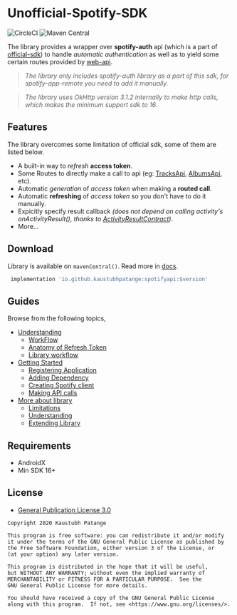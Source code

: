 # Unofficial-Spotify-SDK

![CircleCI](https://img.shields.io/circleci/build/github/KaustubhPatange/Unofficial-Spotify-SDK/master)
![Maven Central](https://img.shields.io/maven-central/v/io.github.kaustubhpatange/spotifyapi)

The library provides a wrapper over **spotify-auth** api (which is a part of [official-sdk](https://github.com/spotify/android-sdk)) to handle _automatic authentication_ as well as to yield some certain routes provided by [web-api](https://developer.spotify.com/documentation/web-api/reference-beta/).

> _The library only includes spotify-auth library as a part of this sdk, for spotify-app-remote you need to add it manually._

> _The library uses OkHttp version 3.1.2 internally to make http calls, which makes the minimum support sdk to 16._

## Features

The library overcomes some limitation of official sdk, some of them are listed below.

- A built-in way to _refresh_ **access token**.
- Some Routes to directly make a call to api (eg: [TracksApi](https://developer.spotify.com/documentation/web-api/reference-beta/#category-tracks), [AlbumsApi](https://developer.spotify.com/documentation/web-api/reference-beta/#category-albums), etc).
- Automatic _generation_ of _access token_ when making a **routed call**.
- Automatic **refreshing** of _access token_ so you don't have to do it manually.
- Expicitly specify result callback _(does not depend on calling activity's onActivityResult(), thanks to [ActivityResultContract](https://developer.android.com/reference/androidx/activity/result/contract/ActivityResultContracts.StartActivityForResult))_.
- More...

## Download

Library is available on `mavenCentral()`. Read more in [docs](https://github.com/KaustubhPatange/Unofficial-Spotify-SDK/wiki/Getting-Started#adding-dependency).

```gradle
 implementation 'io.github.kaustubhpatange:spotifyapi:$version'
```

## Guides

Browse from the following topics,

- [Understanding](https://github.com/KaustubhPatange/Unofficial-Spotify-SDK/wiki/Understanding)
  - [WorkFlow](https://github.com/KaustubhPatange/Unofficial-Spotify-SDK/wiki/Understanding#workflow)
  - [Anatomy of Refresh Token](https://github.com/KaustubhPatange/Unofficial-Spotify-SDK/wiki/Understanding#anatomy-of-refresh-token)
  - [Library workflow](https://github.com/KaustubhPatange/Unofficial-Spotify-SDK/wiki/Understanding#library-workflow)
- [Getting Started](https://github.com/KaustubhPatange/Unofficial-Spotify-SDK/wiki/Getting-Started)
  - [Registering Application](https://github.com/KaustubhPatange/Unofficial-Spotify-SDK/wiki/Getting-Started#registering-application)
  - [Adding Dependency](https://github.com/KaustubhPatange/Unofficial-Spotify-SDK/wiki/Getting-Started#adding-dependency)
  - [Creating Spotify client](https://github.com/KaustubhPatange/Unofficial-Spotify-SDK/wiki/Getting-Started#creating-a-client)
  - [Making API calls](https://github.com/KaustubhPatange/Unofficial-Spotify-SDK/wiki/Getting-Started#making-an-api-call)
- [More about library](https://github.com/KaustubhPatange/Unofficial-Spotify-SDK/wiki/Extending-Library)
  - [Limitations](https://github.com/KaustubhPatange/Unofficial-Spotify-SDK/wiki/Extending-Library#limitation)
  - [Understanding](https://github.com/KaustubhPatange/Unofficial-Spotify-SDK/wiki/Extending-Library#understanding)
  - [Extending Library](https://github.com/KaustubhPatange/Unofficial-Spotify-SDK/wiki/Extending-Library#extending-library)

## Requirements

- AndroidX
- Min SDK 16+

## License

- [General Publication License 3.0](https://www.gnu.org/licenses/gpl-3.0.en.html)

```
Copyright 2020 Kaustubh Patange

This program is free software: you can redistribute it and/or modify
it under the terms of the GNU General Public License as published by
the Free Software Foundation, either version 3 of the License, or
(at your option) any later version.

This program is distributed in the hope that it will be useful,
but WITHOUT ANY WARRANTY; without even the implied warranty of
MERCHANTABILITY or FITNESS FOR A PARTICULAR PURPOSE.  See the
GNU General Public License for more details.

You should have received a copy of the GNU General Public License
along with this program.  If not, see <https://www.gnu.org/licenses/>.
```
